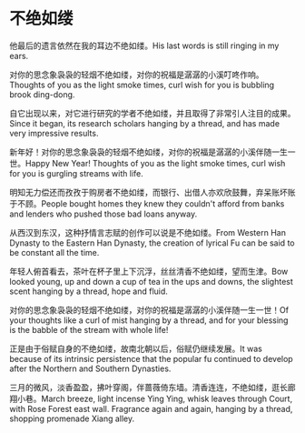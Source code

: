 # 不绝如缕

<p><span class="chinese">他最后的遗言依然在我的耳边不绝如缕。</span><span class="english">His last words is still ringing in my ears.</span></p>

<p><span class="chinese">对你的思念象袅袅的轻烟不绝如缕，对你的祝福是潺潺的小溪叮咚作响。</span><span class="english">Thoughts of you as the light smoke times, curl wish for you is bubbling brook ding-dong.</span></p>

<p><span class="chinese">自它出现以来，对它进行研究的学者不绝如缕，并且取得了非常引人注目的成果。</span><span class="english">Since it began, its research scholars hanging by a thread, and has made very impressive results.</span></p>

<p><span class="chinese">新年好！对你的思念象袅袅的轻烟不绝如缕，对你的祝福是潺潺的小溪伴随一生一世。</span><span class="english">Happy New Year! Thoughts of you as the light smoke times, curl wish for you is gurgling streams with life.</span></p>

<p><span class="chinese">明知无力偿还而孜孜于购房者不绝如缕，而银行、出借人亦欢欣鼓舞，弃呆账坏账于不顾。</span><span class="english">People bought homes they knew they couldn't afford from banks and lenders who pushed those bad loans anyway.</span></p>

<p><span class="chinese">从西汉到东汉，这种抒情言志赋的创作可以说是不绝如缕。</span><span class="english">From Western Han Dynasty to the Eastern Han Dynasty, the creation of lyrical Fu can be said to be constant all the time.</span></p>

<p><span class="chinese">年轻人俯首看去，茶叶在杯子里上下沉浮，丝丝清香不绝如缕，望而生津。</span><span class="english">Bow looked young, up and down a cup of tea in the ups and downs, the slightest scent hanging by a thread, hope and fluid.</span></p>

<p><span class="chinese">对你的思念象袅袅的轻烟不绝如缕，对你的祝福是潺潺的小溪伴随一生一世！</span><span class="english">Of your thoughts like a curl of mist hanging by a thread, and for your blessing is the babble of the stream with whole life!</span></p>

<p><span class="chinese">正是由于俗赋自身的不绝如缕，故南北朝以后，俗赋仍继续发展。</span><span class="english">It was because of its intrinsic persistence that the popular fu continued to develop after the Northern and Southern Dynasties.</span></p>

<p><span class="chinese">三月的微风，淡香盈盈，拂叶穿阁，伴蔷薇倚东墙。清香连连，不绝如缕，逛长廊翔小巷。</span><span class="english">March breeze, light incense Ying Ying, whisk leaves through Court, with Rose Forest east wall. Fragrance again and again, hanging by a thread, shopping promenade Xiang alley.</span></p>

